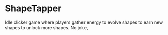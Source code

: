 # ShapeTapper
Idle clicker game where players gather energy to evolve shapes to earn new shapes to unlock more shapes. No joke,
